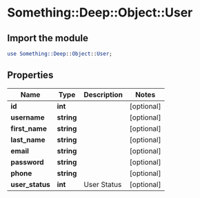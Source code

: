 # Something::Deep::Object::User

## Import the module
```perl
use Something::Deep::Object::User;
```

## Properties
Name | Type | Description | Notes
------------ | ------------- | ------------- | -------------
**id** | **int** |  | [optional] 
**username** | **string** |  | [optional] 
**first_name** | **string** |  | [optional] 
**last_name** | **string** |  | [optional] 
**email** | **string** |  | [optional] 
**password** | **string** |  | [optional] 
**phone** | **string** |  | [optional] 
**user_status** | **int** | User Status | [optional] 


